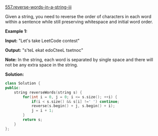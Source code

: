 [557.reverse-words-in-a-string-iii](https://leetcode.com/problems/reverse-words-in-a-string-iii/)  

Given a string, you need to reverse the order of characters in each word within a sentence while still preserving whitespace and initial word order.

**Example 1:**  

  
**Input:** "Let's take LeetCode contest"
  
**Output:** "s'teL ekat edoCteeL tsetnoc"
  

**Note:** In the string, each word is separated by single space and there will not be any extra space in the string.  



**Solution:**  

```cpp
class Solution {
public:
    string reverseWords(string s) {
        for(int i = 0, j = 0; i <= s.size(); ++i) {
            if(i < s.size() && s[i] !=' ') continue;
            reverse(s.begin() + j, s.begin() + i);
            j = i + 1;
        }
        return s;
    }
};
```
      